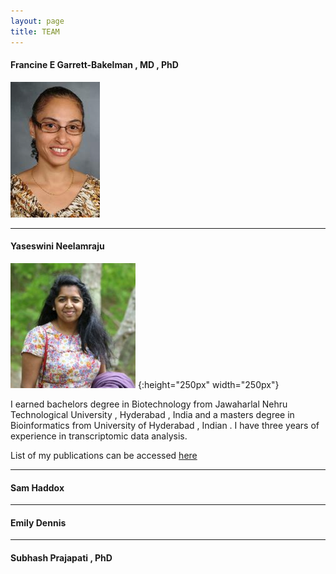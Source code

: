 ```yaml
---
layout: page
title: TEAM
---
```


#### Francine E Garrett-Bakelman , MD , PhD
![Fran](_images/FGB.png)

***

#### Yaseswini Neelamraju

![Yaseswini](_images/YN.jpg)
{:height="250px" width="250px"}

I earned bachelors degree in Biotechnology from Jawaharlal Nehru Technological University , Hyderabad , India and a masters degree in Bioinformatics from University of Hyderabad , Indian . I have three years of experience in transcriptomic data analysis.

List of my publications can be accessed [here]({{"https://www.ncbi.nlm.nih.gov/pubmed/?term=neelamraju%2C+yaseswini"}})

***

#### Sam Haddox

***

#### Emily Dennis

***

#### Subhash Prajapati , PhD


